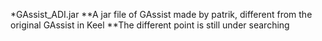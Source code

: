 *GAssist_ADI.jar
**A jar file of GAssist made by patrik, different from the original GAssist in Keel
**The different point is still under searching